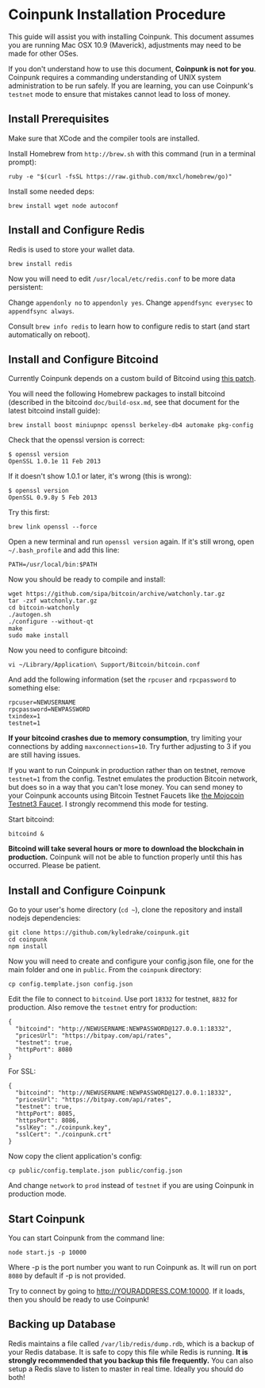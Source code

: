 # Coinpunk Installation Procedure

This guide will assist you with installing Coinpunk. This document assumes you are running Mac OSX 10.9 (Maverick), adjustments may need to be made for other OSes.

If you don't understand how to use this document, **Coinpunk is not for you**. Coinpunk requires a commanding understanding of UNIX system administration to be run safely. If you are learning, you can use Coinpunk's `testnet` mode to ensure that mistakes cannot lead to loss of money.

## Install Prerequisites

Make sure that XCode and the compiler tools are installed.

Install Homebrew from `http://brew.sh` with this command (run in a terminal prompt):

```
ruby -e "$(curl -fsSL https://raw.github.com/mxcl/homebrew/go)"
```

Install some needed deps:

```
brew install wget node autoconf
```

## Install and Configure Redis

Redis is used to store your wallet data.

```
brew install redis
```

Now you will need to edit `/usr/local/etc/redis.conf` to be more data persistent:

Change `appendonly no` to `appendonly yes`.
Change `appendfsync everysec` to `appendfsync always`.

Consult `brew info redis` to learn how to configure redis to start (and start automatically on reboot).

## Install and Configure Bitcoind

Currently Coinpunk depends on a custom build of Bitcoind using [this patch](https://github.com/bitcoin/bitcoin/pull/2861).

You will need the following Homebrew packages to install bitcoind (described in the bitcoind `doc/build-osx.md`, see that document for the latest bitcoind install guide):

```
brew install boost miniupnpc openssl berkeley-db4 automake pkg-config
```

Check that the openssl version is correct:

```
$ openssl version
OpenSSL 1.0.1e 11 Feb 2013
```

If it doesn't show 1.0.1 or later, it's wrong (this is wrong):

```
$ openssl version
OpenSSL 0.9.8y 5 Feb 2013
```

Try this first:

```
brew link openssl --force
```

Open a new terminal and run `openssl version` again. If it's still wrong, open `~/.bash_profile` and add this line:

```
PATH=/usr/local/bin:$PATH
```

Now you should be ready to compile and install:

``` 
wget https://github.com/sipa/bitcoin/archive/watchonly.tar.gz
tar -zxf watchonly.tar.gz
cd bitcoin-watchonly
./autogen.sh
./configure --without-qt
make
sudo make install
```

Now you need to configure bitcoind:

```
vi ~/Library/Application\ Support/Bitcoin/bitcoin.conf
```

And add the following information (set the `rpcuser` and `rpcpassword` to something else:

```
rpcuser=NEWUSERNAME
rpcpassword=NEWPASSWORD
txindex=1
testnet=1
```

**If your bitcoind crashes due to memory consumption**, try limiting your connections by adding `maxconnections=10`. Try further adjusting to 3 if you are still having issues.

If you want to run Coinpunk in production rather than on testnet, remove `testnet=1` from the config. Testnet emulates the production Bitcoin network, but does so in a way that you can't lose money. You can send money to your Coinpunk accounts using Bitcoin Testnet Faucets like [the Mojocoin Testnet3 Faucet](http://testnet.mojocoin.com/). I strongly recommend this mode for testing.

Start bitcoind:

```
bitcoind &
```

**Bitcoind will take several hours or more to download the blockchain in production.** Coinpunk will not be able to function properly until this has occurred. Please be patient.

## Install and Configure Coinpunk

Go to your user's home directory (`cd ~`), clone the repository and install nodejs dependencies:

```
git clone https://github.com/kyledrake/coinpunk.git
cd coinpunk
npm install
```

Now you will need to create and configure your config.json file, one for the main folder and one in `public`. From the `coinpunk` directory:

```
cp config.template.json config.json
```

Edit the file to connect to `bitcoind`. Use port `18332` for testnet, `8832` for production. Also remove the `testnet` entry for production:

```
{
  "bitcoind": "http://NEWUSERNAME:NEWPASSWORD@127.0.0.1:18332",
  "pricesUrl": "https://bitpay.com/api/rates",
  "testnet": true,
  "httpPort": 8080
}
```

For SSL:

```
{
  "bitcoind": "http://NEWUSERNAME:NEWPASSWORD@127.0.0.1:18332",
  "pricesUrl": "https://bitpay.com/api/rates",
  "testnet": true,
  "httpPort": 8085,
  "httpsPort": 8086,
  "sslKey": "./coinpunk.key",
  "sslCert": "./coinpunk.crt"
}
```

Now copy the client application's config:

```
cp public/config.template.json public/config.json
```

And change `network` to `prod` instead of `testnet` if you are using Coinpunk in production mode.

## Start Coinpunk

You can start Coinpunk from the command line:

```
node start.js -p 10000
```

Where -p is the port number you want to run Coinpunk as. It will run on port `8080` by default if -p is not provided.

Try to connect by going to http://YOURADDRESS.COM:10000. If it loads, then you should be ready to use Coinpunk!

## Backing up Database

Redis maintains a file called `/var/lib/redis/dump.rdb`, which is a backup of your Redis database. It is safe to copy this file while Redis is running. **It is strongly recommended that you backup this file frequently.** You can also setup a Redis slave to listen to master in real time. Ideally you should do both!
